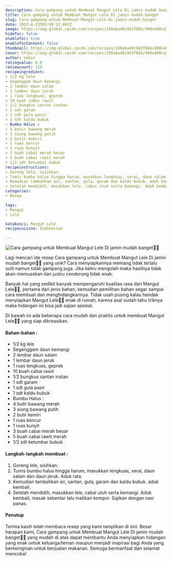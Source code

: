 ```yaml
---
description: Cara gampang untuk Membuat Mangut Lele Di jamin mudah banget"
title: Cara gampang untuk Membuat Mangut Lele Di jamin mudah banget
slug: Cara-gampang-untuk-Membuat-Mangut-Lele-Di-jamin-mudah-banget
date: 2022-4-23T03:09:12.063Z
image: https://img-global.cpcdn.com/recipes/150a6a48c963f86b/400x400cq70/photo.jpg
hideToc: false
enableToc: true
enableTocContent: false
thumbnail: https://img-global.cpcdn.com/recipes/150a6a48c963f86b/400x400cq70/photo.jpg
cover: https://img-global.cpcdn.com/recipes/150a6a48c963f86b/400x400cq70/photo.jpg
author: admin
ratingvalue: 4.8
reviewcount: 124
recipeingredient:
- 1/2 kg lele
- Segenggam daun kemangi
- 2 lembar daun salam
- 1 lembar daun jeruk
- 1 ruas lengkuas, geprek
- 10 buah cabai rawit
- 1/2 bungkus santan instan
- 1 sdt garam
- 1 sdt gula pasir
- 1 sdt kaldu bubuk
- Bumbu Halus :
- 4 butir bawang merah
- 3 siung bawang putih
- 2 butir kemiri
- 1 ruas kencur
- 1 ruas kunyit
- 3 buah cabai merah besar
- 5 buah cabai rawit merah
- 1/2 sdt ketumbar bubuk
recipeinstructions:
- Goreng lele, sisihkan.
- Tumis bumbu halus hingga harum, masukkan lengkuas, serai, daun salam dan daun jeruk. Aduk rata.
- Kemudian tambahkan air, santan, gula, garam dan kaldu bubuk. aduk kembali.
- Setelah mendidih, masukkan lele, cabai utuh serta kemangi. Aduk kembali, masak sebentar lalu matikan kompor. Sajikan dengan nasi panas.
categories:
- Resep

tags:
- Mangut
- Lele

katakunci: Mangut Lele
recipecuisine: Indonesian

---
```


![Cara gampang untuk Membuat Mangut Lele Di jamin mudah banget👩‍🍳](https://img-global.cpcdn.com/recipes/150a6a48c963f86b/400x400cq70/photo.jpg)

Lagi mencari ide resep Cara gampang untuk Membuat Mangut Lele Di jamin mudah banget👩‍🍳 yang unik? Cara menyiapkannya memang tidak terlalu sulit namun tidak gampang juga. Jika keliru mengolah maka hasilnya tidak akan memuaskan dan justru cenderung tidak enak.

Banyak hal yang sedikit banyak mempengaruhi kualitas rasa dari Mangut Lele👩‍🍳, pertama dari jenis bahan, kemudian pemilihan bahan segar sampai cara membuat dan menghidangkannya. Tidak usah pusing kalau hendak menyiapkan Mangut Lele👩‍🍳 enak di rumah, karena asal sudah tahu triknya maka hidangan ini bisa jadi sajian spesial.

Di bawah ini ada beberapa cara mudah dan praktis untuk membuat Mangut Lele👩‍🍳 yang siap dikreasikan.

<!--inarticleads1-->

#### Bahan-bahan :

- 1/2 kg lele
- Segenggam daun kemangi
- 2 lembar daun salam
- 1 lembar daun jeruk
- 1 ruas lengkuas, geprek
- 10 buah cabai rawit
- 1/2 bungkus santan instan
- 1 sdt garam
- 1 sdt gula pasir
- 1 sdt kaldu bubuk
- Bumbu Halus :
- 4 butir bawang merah
- 3 siung bawang putih
- 2 butir kemiri
- 1 ruas kencur
- 1 ruas kunyit
- 3 buah cabai merah besar
- 5 buah cabai rawit merah
- 1/2 sdt ketumbar bubuk

<!--inarticleads2-->

#### Langkah-langkah membuat :

1. Goreng lele, sisihkan.
1. Tumis bumbu halus hingga harum, masukkan lengkuas, serai, daun salam dan daun jeruk. Aduk rata.
1. Kemudian tambahkan air, santan, gula, garam dan kaldu bubuk. aduk kembali.
1. Setelah mendidih, masukkan lele, cabai utuh serta kemangi. Aduk kembali, masak sebentar lalu matikan kompor. Sajikan dengan nasi panas.

#### Penutup

Terima kasih telah membaca resep yang kami tampilkan di sini. Besar harapan kami, Cara gampang untuk Membuat Mangut Lele Di jamin mudah banget👩‍🍳 yang mudah di atas dapat membantu Anda menyiapkan hidangan yang enak untuk keluarga/teman maupun menjadi inspirasi bagi Anda yang berkeinginan untuk berjualan makanan. Semoga bermanfaat dan selamat mencoba!